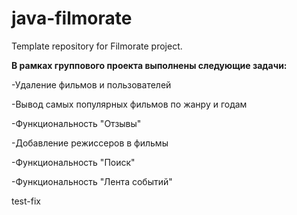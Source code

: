 # java-filmorate
Template repository for Filmorate project.

**В рамках группового проекта выполнены следующие задачи:**

-Удаление фильмов и пользователей

-Вывод самых популярных фильмов по жанру и годам

-Функциональность "Отзывы"

-Добавление режиссеров в фильмы

-Функциональность "Поиск"

-Функциональность "Лента событий"

test-fix